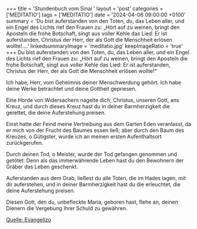 +++
title = 'Stundenbuch vom Sinai  '
layout = 'post'
categories = ['MEDITATIO']
tags = ['MEDITATIO']
date = '2024-04-06 09:00:00 +0100'
summary = 'Du bist auferstanden von den Toten, du, das Leben aller, und ein Engel des Lichts rief den Frauen zu: „Hört auf zu weinen, bringt den Aposteln die frohe Botschaft, singt aus voller Kehle das Lied: Er ist auferstanden, Christus der Herr, der als Gott die Menschheit erlösen wollte!....'
linkedsummaryImage = 'meditatio.jpg'
keepImageRatio = 'true'
+++
Du bist auferstanden von den Toten, du, das Leben aller, und ein Engel des Lichts rief den Frauen zu: „Hört auf zu weinen, bringt den Aposteln die frohe Botschaft, singt aus voller Kehle das Lied: Er ist auferstanden, Christus der Herr, der als Gott die Menschheit erlösen wollte!“
 
Ich habe, Herr, vom Geheimnis deiner Menschwerdung gehört.<!--more--> Ich habe deine Werke betrachtet und deine Gottheit gepriesen.
 
Eine Horde von Widersachern nagelte dich, Christus, unseren Gott, ans Kreuz, und durch dieses Kreuz hast du in deiner Barmherzigkeit die gerettet, die deine Auferstehung preisen.
 
Einst hatte der Feind meine Vertreibung aus dem Garten Eden veranlasst, da er mich von der Frucht des Baumes essen ließ; aber durch den Baum des Kreuzes, o Gütigster, wurde ich an meinen ersten Aufenthaltsort zurückgerufen.
 
Durch deinen Tod, o Meister, wurde der Tod gefangen genommen und getötet: Denn als das immerwährende Leben hast du den Bewohnern der Gräber das Leben geschenkt.
 
Auferstanden aus dem Grab, ließest du alle Toten, die im Hades lagen, mit dir auferstehen, und in deiner Barmherzigkeit hast du die erleuchtet, die deine Auferstehung preisen.
 
Diesen Gott, den du, unbefleckte Maria, geboren hast, flehe an, deinen Dienern die Vergebung ihrer Schuld zu gewähren.


[Quelle: Evangelizo](https://evangeliumtagfuertag.org/DE/gospel)
